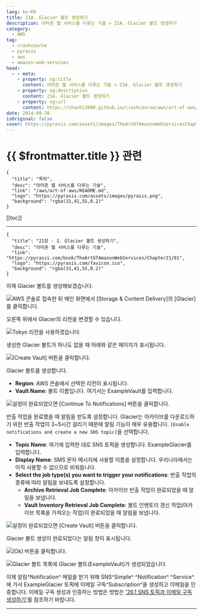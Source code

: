 ```yaml
---
lang: ko-KR
title: 21A. Glacier 볼트 생성하기
description: 아마존 웹 서비스를 다루는 기술 > 21A. Glacier 볼트 생성하기
category:
  - AWS
tag: 
  - crashcourse
  - pyrasis
  - aws 
  - amazon-web-services
head:
  - - meta:
    - property: og:title
      content: 아마존 웹 서비스를 다루는 기술 > 21A. Glacier 볼트 생성하기
    - property: og:description
      content: 21A. Glacier 볼트 생성하기
    - property: og:url
      content: https://chanhi2000.github.io/crashcourse/aws/art-of-aws/21A.html
date: 2014-09-30
isOriginal: false
cover: https://pyrasis.com/assets/images/TheArtOfAmazonWebServicesChapter21/3_.png
---
```


# {{ $frontmatter.title }} 관련

```component VPCard
{
  "title": "목차",
  "desc": "아마존 웹 서비스를 다루는 기술",
  "link": "/aws/art-of-aws/README.md",
  "logo": "https://pyrasis.com/assets/images/pyrasis.png",
  "background": "rgba(31,41,55,0.2)"
}
```

[[toc]]

---

```component VPCard
{
  "title": "21장 - 1. Glacier 볼트 생성하기",
  "desc": "아마존 웹 서비스를 다루는 기술",
  "link": "https://pyrasis.com/book/TheArtOfAmazonWebServices/Chapter21/01",
  "logo": "https://pyrasis.com/favicon.ico",
  "background": "rgba(31,41,55,0.2)"
}
```

이제 Glacier 볼트를 생성해보겠습니다.

![AWS 콘솔로 접속한 뒤 메인 화면에서 <FontIcon icon="iconfont icon-select"/>`[Storage & Content Delivery]`의 `[Glacier]`를 클릭합니다.](https://pyrasis.com/assets/images/TheArtOfAmazonWebServicesChapter21/3_.png)

오른쪽 위에서 Glacier의 리전을 변경할 수 있습니다.

![Tokyo 리전을 사용하겠습니다.](https://pyrasis.com/assets/images/TheArtOfAmazonWebServicesChapter21/4_.png)

생성한 Glacier 볼트가 하나도 없을 때 아래와 같은 페이지가 표시됩니다.

![<FontIcon icon="iconfont icon-select"/>`[Create Vault]` 버튼을 클릭합니다.](https://pyrasis.com/assets/images/TheArtOfAmazonWebServicesChapter21/5_.png)

Glacier 볼트를 생성합니다.

- **Region**: AWS 콘솔에서 선택한 리전이 표시됩니다.
- **Vault Name**: 볼트 이름입니다. 여기서는 ExampleVault를 입력합니다.

![설정이 완료되었으면 <FontIcon icon="iconfont icon-select"/>`[Continue To Notifications]` 버튼을 클릭합니다.](https://pyrasis.com/assets/images/TheArtOfAmazonWebServicesChapter21/6_.png)

반출 작업을 완료했을 때 알림을 받도록 설정합니다. Glacier는 아카이브를 다운로드하기 위한 반출 작업이 3~5시간 걸리기 때문에 알림 기능이 매우 유용합니다. <FontIcon icon="iconfont icon-select"/>`[Enable notifications and create a new SNS topic]`을 선택합니다.

- **Topic Name**: 여기에 입력한 대로 SNS 토픽을 생성합니다. ExampleGlacier를 입력합니다.
- **Display Name**: SMS 문자 메시지에 사용할 이름을 설정합니다. 우리나라에서는 아직 사용할 수 없으므로 비워둡니다.
- **Select the job type(s) you want to trigger your notifications**: 반출 작업의 종류에 따라 알림을 보내도록 설정합니다.<!-- -->
  - **Archive Retrieval Job Complete**: 아카이브 반출 작업이 완료되었을 때 알림을 보냅니다.
  - **Vault Inventory Retrieval Job Complete**: 볼트 인벤토리 갱신 작업(아카이브 목록을 가져오는 작업)이 완료되었을 때 알림을 보냅니다.

![설정이 완료되었으면 <FontIcon icon="iconfont icon-select"/>`[Create Vault]` 버튼을 클릭합니다.](https://pyrasis.com/assets/images/TheArtOfAmazonWebServicesChapter21/7_.png)

Glacier 볼트 생성이 완료되었다는 알림 창이 표시됩니다.

![<FontIcon icon="iconfont icon-select"/>`[Ok]` 버튼을 클릭합니다.](https://pyrasis.com/assets/images/TheArtOfAmazonWebServicesChapter21/8_.png)

![Glacier 볼트 목록에 Glacier 볼트(`ExampleVault`)가 생성되었습니다.](https://pyrasis.com/assets/images/TheArtOfAmazonWebServicesChapter21/9_.png)

이제 알림^Notification^ 메일을 받기 위해 SNS^Simple^ ^Notification^ ^Service^에 가서 ExampleGlacier 토픽에 이메일 구독^Subscription^을 생성하고 이메일을 인증합니다. 이메일 구독 생성과 인증하는 방법은 방법은 ['26.1 SNS 토픽과 이메일 구독 생성하기'](/aws/art-of-aws/26A.md)를 참조하기 바랍니다.

---
